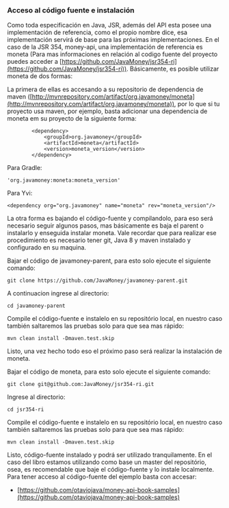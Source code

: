 ### Acceso al código fuente e instalación

Como toda especificación en Java, JSR, además del API esta posee una implementación de referencia, como el propio nombre dice, esa implementación servirá de base para las próximas implementaciones. En el caso de la JSR 354, money-api, una implementación de referencia es moneta (Para mas informaciones en relación al codigo fuente del proyecto puedes acceder a [https://github.com/JavaMoney/jsr354-ri](https://github.com/JavaMoney/jsr354-ri)). Básicamente, es posible utilizar moneta de dos formas:

La primera de ellas es accesando a su repositorio de dependencia de maven ([http://mvnrepository.com/artifact/org.javamoney/moneta](http://mvnrepository.com/artifact/org.javamoney/moneta)), por lo que si tu proyecto usa maven, por ejemplo, basta adicionar una dependencia de moneta em su proyecto de la siguiente forma:

```
        <dependency>
            <groupId>org.javamoney</groupId>
            <artifactId>moneta</artifactId>
            <version>moneta_version</version>
        </dependency>
```

Para Gradle:
```
'org.javamoney:moneta:moneta_version'
```

Para Yvi:
```
<dependency org="org.javamoney" name="moneta" rev="moneta_version"/>
```


La otra forma es bajando el código-fuente y compilandolo, para eso será necesario seguir algunos pasos, mas básicamente es baja el parent o instalarlo y enseguida instalar moneta. Vale recordar que para realizar ese procedimiento es necesario tener git, Java 8 y maven instalado y configurado en su maquina.


Bajar el código de javamoney-parent, para esto solo ejecute el siguiente comando:

```
git clone https://github.com/JavaMoney/javamoney-parent.git
```

A continuacion ingrese al directorio:
```
cd javamoney-parent
```

Compile el código-fuente e instalelo en su repositório local, en nuestro caso también saltaremos las pruebas solo para que sea mas rápido:

```
mvn clean install -Dmaven.test.skip
```

Listo, una vez hecho todo eso el próximo paso será realizar la instalación de moneta.

Bajar el código de moneta, para esto solo ejecute el siguiente comando:

```
git clone git@github.com:JavaMoney/jsr354-ri.git
```

Ingrese al directorio:

```
cd jsr354-ri
```

Compile el código-fuente e instalelo en su repositório local, en nuestro caso también saltaremos las pruebas solo para que sea mas rápido:

```
mvn clean install -Dmaven.test.skip
```


Listo, código-fuente instalado y podrá ser utilizado tranquilamente. En el caso del libro estamos utilizando como base un master del repositório, osea, es recomendable que baje el código-fuente y lo instale localmente. Para tener acceso al código-fuente del ejemplo basta con accesar:

* [https://github.com/otaviojava/money-api-book-samples](https://github.com/otaviojava/money-api-book-samples)

